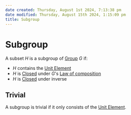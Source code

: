 ```yaml
---  
date created: Thursday, August 1st 2024, 7:13:38 pm  
date modified: Thursday, August 15th 2024, 1:15:09 pm  
title: Subgroup  
---  
```

# Subgroup  
A subset $H$ is a subgroup of [Group](./Group.md) $G$ if:  
- $H$ contains the [Unit Element](../Unit%252520Element.md)  
- $H$ is [Closed](../Closure.md#closed-under-law-of-composition) under $G$'s [Law of composition](../Law%252520of%252520composition.md)  
- $H$ is [Closed](../Closure.md#closed-under-inverse) under inverse  
## Trivial  
A subgroup is trivial if it only consists of the [Unit Element](../Unit%252520Element.md).  
